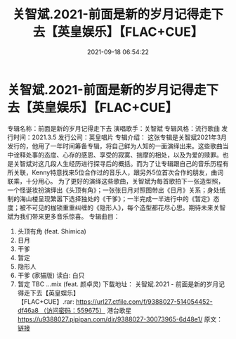 ﻿---
title: 关智斌.2021-前面是新的岁月记得走下去【英皇娱乐】【FLAC+CUE】
date: 2021-09-18 06:54:22
categories: APE、FLAC、MP3
tags: 华语中文
---
# 关智斌.2021-前面是新的岁月记得走下去【英皇娱乐】【FLAC+CUE】

专辑名称：前面是新的岁月记得走下去
演唱歌手：关智斌
专辑风格：流行歌曲
发行时间：2021.3.5
发行公司：英皇唱片
专辑介绍：
这张专辑是关智斌2021年3月发行的，他用了一年时间筹备专辑，将自己鲜为人知的一面演绎出来。这些歌曲当中诠释处事的态度、心存的感恩、享受的寂寞、揣摩的相处，以及为爱的赎罪。也是关智斌对这几段人生经历进行探寻后的概括。而为了让专辑跟自己的音乐历程有所关联，Kenny特意找来5位合作过的音乐人，跟另外5位首次合作的朋友，曲词联乘，十分用心。
为了更好的演绎这些歌曲，关智斌为每首歌拍下一张造型照，一个怪诞妆扮演绎出《头顶有角》；一张张日月对照图带出《日月》关系；身处纸制的海山楼呈现繁嚣下选择独处的《干爹》；一半完成一半进行中的《暂定》态度；被不可见的枷锁重重纠缠的《隐形人》，每个造型都花尽心思。期待未来关智斌为我们带来更多音乐惊喜。
专辑曲目：
01. 头顶有角 (feat.
Shimica)
02. 日月
03. 干爹
04. 暂定
05. 隐形人
06. 干爹 (家猫版) 读白:
白只
07. 暂定 TBC …mix (feat.
颜卓灵)
下载地址：
关智斌.2021 -
前面是新的岁月记得走下去【英皇娱乐】【FLAC+CUE】.rar: https://url27.ctfile.com/f/9388027-514054452-df46a8 （访问密码：559675）
港台歌星
https://u9388027.pipipan.com/dir/9388027-30073965-6d48e1/
原文：[链接](https://blog.sina.com.cn/s/blog_1647c7e7601030tzo.html)